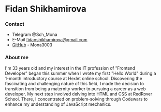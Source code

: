 # Fidan Shikhamirova
### Contact

+ Telegram @Sch_Mona
+ E-Mail fidanshikhamirova@gmail.com
+ [GitHub](https://github.com/Mona3003) - Mona3003


### About me

I'm 33 years old and my interest in the IT profession of "Frontend Developer" began this summer when I wrote my first "Hello World" during a 1-month introductory course at Hexlet online school. Discovering the fascinating and challenging nature of this field, I made the decision to transition from being a maternity worker to pursuing a career as a web developer. My next step involved delving into HTML and CSS at RedRover School. There, I concentrated on problem-solving through Codewars to enhance my understanding of JavaScript mechanics.
